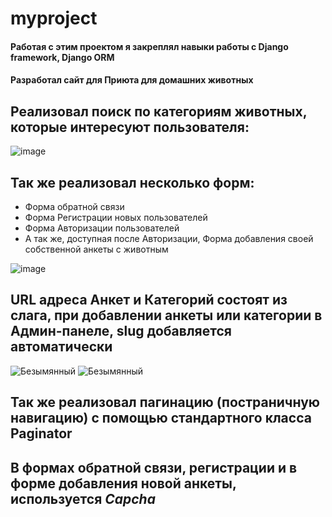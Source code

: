 # myproject
#### Работая с этим проектом я закреплял навыки работы с Django framework, Django ORM
#### Разработал сайт для Приюта для домашних животных
## Реализовал поиск по категориям животных, которые интересуют пользователя:
![image](https://user-images.githubusercontent.com/108910572/209527029-b9890d6d-2a6a-44db-bcef-7bf193e26363.png)
## Так же реализовал несколько форм:
- Форма обратной связи
- Форма Регистрации новых пользователей
- Форма Авторизации пользователей
- А так же, доступная после Авторизации, Форма добавления своей собственной анкеты с животным

![image](https://user-images.githubusercontent.com/108910572/209527752-dc2de1d9-ab34-4eb1-9f7c-a7b7eef94835.png)

## URL адреса Анкет и Категорий состоят из слага, при добавлении анкеты или категории в Админ-панеле, slug добавляется автоматически
![Безымянный](https://user-images.githubusercontent.com/108910572/209529473-cc9b8b62-dfd3-4ce2-a39b-897be3750eda.png)
![Безымянный](https://user-images.githubusercontent.com/108910572/209529709-93396402-ee27-4c21-b19b-79d84f23fd28.png)

## Так же реализовал пагинацию (постраничную навигацию) с помощью стандартного класса Paginator
## В формах обратной связи, регистрации и в форме добавления новой анкеты, используется *Capcha*
